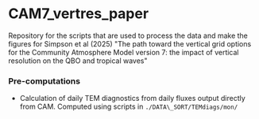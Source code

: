 # CAM7_vertres_paper
Repository for the scripts that are used to process the data and make the figures for Simpson et al (2025) "The path toward the vertical grid options for the Community Atmosphere Model version 7: the impact of vertical resolution on the QBO and tropical waves"

### Pre-computations

* Calculation of daily TEM diagnostics from daily fluxes output directly from CAM.  Computed using scripts in `./DATA\_SORT/TEMdiags/mon/` 
